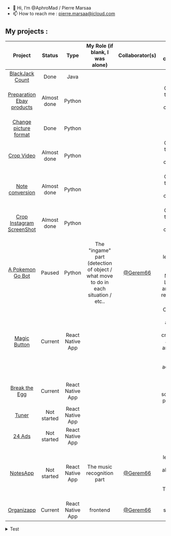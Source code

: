 - 👋 Hi, I’m @AphroMad / Pierre Marsaa
- 📫 How to reach me : pierre.marsaa@icloud.com


## My projects : 

| Project       | Status        | Type      | My Role (if blank, I was alone) | Collaborator(s) | Last comment |
|:-------------:|:-------------:|:---------:|:-------:|:---------------:|:------------:|       
| [BlackJack Count](https://github.com/AphroMad/Blackjack_count "BlackJack")                                      | Done   |  Java   |  |  |     | 
| [Preparation Ebay products](https://github.com/AphroMad/Prepa_photo_produit "Preparation Ebay products")        | Almost done   |  Python   |  |  |  Clean up the code and comment well   | 
| [Change picture format](https://github.com/AphroMad/JPG-to-PNG "Format")                                        | Done   |  Python   |  |  |     | 
| [Crop Video](https://github.com/AphroMad/Croping_video "CropVideo")                                             | Almost done   |  Python   |  |  |  Clean up the code and comment well   | 
| [Note conversion](https://github.com/AphroMad/Piano-Guitar-Ukulele-Conversion "Note conversion ")               | Almost done   |  Python   |  |  | Clean up the code and comment well  | 
| [Crop Instagram ScreenShot](https://github.com/AphroMad/Crop-Instagram "Crop Instagram ScreenShot")             | Almost done   |  Python   |  |  | Clean up the code and comment well  | 
| [A Pokemon Go Bot](https://github.com/AphroMad/PoGo-Adb "PoGo Bot")                                             | Paused   |  Python   | The "ingame" part (detection of object / what move to do in each situation / etc.. | [@Gerem66](https://github.com/Gerem66)  |  Need to learn a bit more about Machine Learning and object recognition  | 
| [Magic Button](https://github.com/AphroMad/MagicButton "Magic Button")                                         | Current   |  React Native App  |  |  |  OK for ios and android, need to create .apk and .ipa and to see how we can put ads on the app  | 
| [Break the Egg](https://github.com/AphroMad/Break-the-Egg "Break the Egg")                                      | Current   |  React Native App   |  |  |  Added ending screen and play again  | 
| [Tuner](https://github.com/AphroMad/Tuner "Click me")                                                           | Not started   |  React Native App   | |   |     | 
| [24 Ads](https://github.com/AphroMad/24Ads "Click me")                                                          | Not started   |  React Native App   |  |  |     |
| [NotesApp](https://github.com/Gerem66/NotesApp "Click me")                                                           | Not started   |  React Native App   | The music recognition part | [@Gerem66](https://github.com/Gerem66) |  Need to learn a bit more about how Fast Fourier Transform work   | 
| [Organizapp](https://github.com/Gerem66/Organizapp "Click me")                                                          | Current |  React Native App   | frontend |  [@Gerem66](https://github.com/Gerem66)  | Need some iOS fixes | 



<details>
<summary>Test</summary>
<p>

- Install [Projet](https://google.com)
- Install jdk & jre
    - ``` jre8-openjdk ```
    - ``` jdk8-openjdk ``` on arch OR ``` openjdk-8-jdk ``` on debian

</p>
</details>
